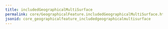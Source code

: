 ```yaml
---
title: includedGeographicalMultiSurface
permalink: core/GeographicalFeature.includedGeographicalMultiSurface.html
jsonid: core_geographicalfeature_includedgeographicalmultisurface
---
```

